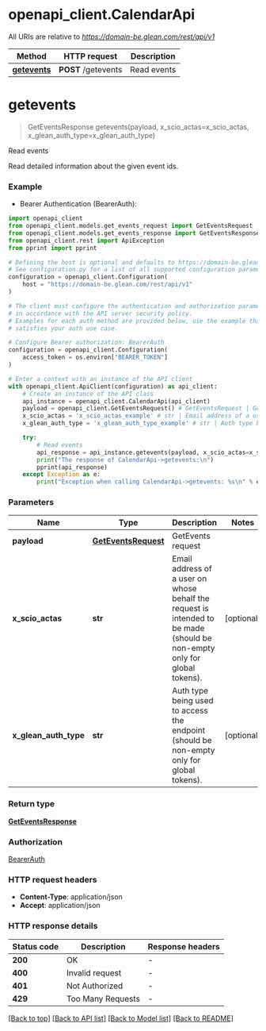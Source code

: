 # openapi_client.CalendarApi

All URIs are relative to *https://domain-be.glean.com/rest/api/v1*

Method | HTTP request | Description
------------- | ------------- | -------------
[**getevents**](CalendarApi.md#getevents) | **POST** /getevents | Read events


# **getevents**
> GetEventsResponse getevents(payload, x_scio_actas=x_scio_actas, x_glean_auth_type=x_glean_auth_type)

Read events

Read detailed information about the given event ids.

### Example

* Bearer Authentication (BearerAuth):

```python
import openapi_client
from openapi_client.models.get_events_request import GetEventsRequest
from openapi_client.models.get_events_response import GetEventsResponse
from openapi_client.rest import ApiException
from pprint import pprint

# Defining the host is optional and defaults to https://domain-be.glean.com/rest/api/v1
# See configuration.py for a list of all supported configuration parameters.
configuration = openapi_client.Configuration(
    host = "https://domain-be.glean.com/rest/api/v1"
)

# The client must configure the authentication and authorization parameters
# in accordance with the API server security policy.
# Examples for each auth method are provided below, use the example that
# satisfies your auth use case.

# Configure Bearer authorization: BearerAuth
configuration = openapi_client.Configuration(
    access_token = os.environ["BEARER_TOKEN"]
)

# Enter a context with an instance of the API client
with openapi_client.ApiClient(configuration) as api_client:
    # Create an instance of the API class
    api_instance = openapi_client.CalendarApi(api_client)
    payload = openapi_client.GetEventsRequest() # GetEventsRequest | GetEvents request
    x_scio_actas = 'x_scio_actas_example' # str | Email address of a user on whose behalf the request is intended to be made (should be non-empty only for global tokens). (optional)
    x_glean_auth_type = 'x_glean_auth_type_example' # str | Auth type being used to access the endpoint (should be non-empty only for global tokens). (optional)

    try:
        # Read events
        api_response = api_instance.getevents(payload, x_scio_actas=x_scio_actas, x_glean_auth_type=x_glean_auth_type)
        print("The response of CalendarApi->getevents:\n")
        pprint(api_response)
    except Exception as e:
        print("Exception when calling CalendarApi->getevents: %s\n" % e)
```



### Parameters


Name | Type | Description  | Notes
------------- | ------------- | ------------- | -------------
 **payload** | [**GetEventsRequest**](GetEventsRequest.md)| GetEvents request | 
 **x_scio_actas** | **str**| Email address of a user on whose behalf the request is intended to be made (should be non-empty only for global tokens). | [optional] 
 **x_glean_auth_type** | **str**| Auth type being used to access the endpoint (should be non-empty only for global tokens). | [optional] 

### Return type

[**GetEventsResponse**](GetEventsResponse.md)

### Authorization

[BearerAuth](../README.md#BearerAuth)

### HTTP request headers

 - **Content-Type**: application/json
 - **Accept**: application/json

### HTTP response details

| Status code | Description | Response headers |
|-------------|-------------|------------------|
**200** | OK |  -  |
**400** | Invalid request |  -  |
**401** | Not Authorized |  -  |
**429** | Too Many Requests |  -  |

[[Back to top]](#) [[Back to API list]](../README.md#documentation-for-api-endpoints) [[Back to Model list]](../README.md#documentation-for-models) [[Back to README]](../README.md)

